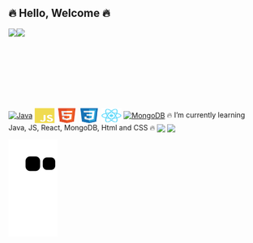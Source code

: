  <h2> 🔥 Hello, Welcome 🔥 </h2>


  <div style="display: flex; flex-direction:row;">
  <a href="https://github.com/Artartur">
  <img height="140em" src="https://github-readme-stats.vercel.app/api?username=Artartur&show_icons=true&theme=tokyonight&include_all_commits=true&count_private=true"/></a>
    <img height="140em" src="https://github-readme-stats.vercel.app/api/top-langs/?username=Artartur&layout=compact&theme=tokyonight"/>  
  </div>
  <div style="display: flex; flex-direction:row;">
    <div style="display: inline_block;"><br>
   <a href="https://www.java.com/pt-BR/download/help/develop.html"><img align="center" alt="Java" height="30" width="40" src="https://cdn.jsdelivr.net/gh/devicons/devicon/icons/java/java-original.svg"></a>
  <a href="https://www.w3schools.com/js/"><img align="center" alt="Javascript" height="30" width="40" src="https://raw.githubusercontent.com/devicons/devicon/master/icons/javascript/javascript-plain.svg"></a>
  <a href="https://www.w3schools.com/html/"><img align="center" alt="HTML" height="30" width="40" src="https://raw.githubusercontent.com/devicons/devicon/master/icons/html5/html5-original.svg"></a>
  <a href="https://www.w3schools.com/css/"><img align="center" alt="CSS" height="30" width="40" src="https://raw.githubusercontent.com/devicons/devicon/master/icons/css3/css3-original.svg"></a>
  <a href="https://pt-br.reactjs.org"><img align="center" alt="React" height="30" width="40" src="https://raw.githubusercontent.com/devicons/devicon/master/icons/react/react-original.svg"></a>
     <a href="https://www.mongodb.com"><img align="center" alt="MongoDB" height="30" width="40" src="https://img.icons8.com/color/480/mongodb.png"></a>
   <a>🔥 I’m currently learning Java, JS, React, MongoDB, Html and CSS 🔥</a> 
  <a href = "mailto:arturgfsx@gmail.com"><img align="center" src="https://img.icons8.com/color/30/000000/gmail--v1.png" target="_blank"></a>
  <a href="https://www.linkedin.com/in/artur-g-souza/" target="_blank"><img align="center"src="https://img.icons8.com/fluency/30/000000/linkedin.png" target="_blank"/></a>
 </div>
   
</div>
 
 
   ![snake gif](https://github.com/Artartur/ArtArtur/blob/output/github-contribution-grid-snake.svg)
  </div>
